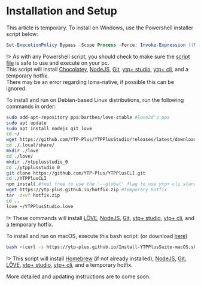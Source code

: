 # Installation and Setup

This article is temporary. To install on Windows, use the Powershell installer script below:
```powershell
Set-ExecutionPolicy Bypass -Scope Process -Force; Invoke-Expression ((New-Object System.Net.WebClient).DownloadString('https://ytp-plus.github.io/Install-YTPPlusSuite.ps1'))
```

!> As with any Powershell script, you should check to make sure the [script file](https://ytp-plus.github.io/Install-YTPPlusSuite.ps1) is safe to use and execute on your pc.
</br>This script will install [Chocolatey](https://chocolatey.org/), [NodeJS](https://nodejs.org/en/), [Git](https://git-scm.com/), [ytp+ studio](https://github.com/YTP-Plus/YTPPlusStudio), [ytp+ cli](https://github.com/YTP-Plus/YTPPlusCLI), and a temporary hotfix.
</br>There may be an error regarding lzma-native, if possible this can be ignored.

To install and run on Debian-based Linux distributions, run the following commands in order:

```bash
sudo add-apt-repository ppa:bartbes/love-stable #love2d's ppa
sudo apt update
sudo apt install nodejs git love
cd ~/
wget https://github.com/YTP-Plus/YTPPlusStudio/releases/latest/download/YTPPlusStudio.love
cd ./.local/share/
mkdir ./love
cd ./love/
mkdir ./ytpplusstudio_0
cd ./ytpplusstudio_0
git clone https://github.com/YTP-Plus/YTPPlusCLI.git
cd ./YTPPlusCLI
npm install #feel free to use the '--global' flag to use ytp+ cli standalone (as the 'ytpplus' command)
wget https://ytp-plus.github.io/hotfix.zip #temporary hotfix
tar -zxvf hotfix.zip
cd ..
love ~/YTPPlusStudio.love
```

!> These commands will install [LÖVE](https://love2d.org/), [NodeJS](https://nodejs.org/en/), [Git](https://git-scm.com/), [ytp+ studio](https://github.com/YTP-Plus/YTPPlusStudio), [ytp+ cli](https://github.com/YTP-Plus/YTPPlusCLI), and a temporary hotfix.

To install and run on macOS, execute this bash script: (or download [here](https://ytp-plus.github.io/Install-YTPPlusSuite-macOS.sh))

```bash
bash <(curl -s https://ytp-plus.github.io/Install-YTPPlusSuite-macOS.sh)
```

!> This script will install [Homebrew](https://brew.sh/) (if not already installed), [NodeJS](https://nodejs.org/en/), [Git](https://git-scm.com/), [LÖVE](https://love2d.org/), [ytp+ studio](https://github.com/YTP-Plus/YTPPlusStudio), [ytp+ cli](https://github.com/YTP-Plus/YTPPlusCLI), and a temporary hotfix.

More detailed and updating instructions are to come soon.